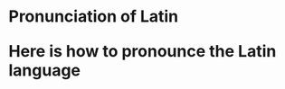 <!DOCTYPE html>
<html>
    <head>
        <title>Voices of Latin</title>
    </head>
    <body>
        <h1>Pronunciation of Latin</h>
        <p>Here is how to pronounce the Latin language</p>
        <img src="Screenshot_20200727-175847_Discord.jpg" class="img-responsive" alt="Asinum"/>
    </body>
</html>
